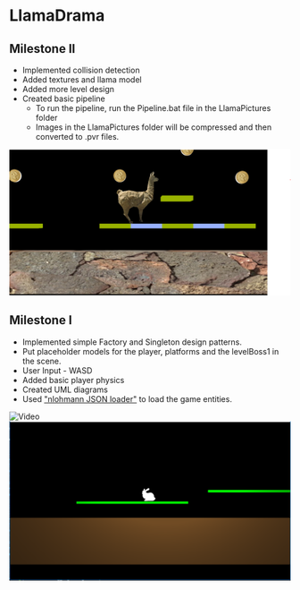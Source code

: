 # LlamaDrama
## Milestone II

* Implemented collision detection
* Added textures and llama model
* Added more level design
* Created basic pipeline
  - To run the pipeline, run the Pipeline.bat file in the LlamaPictures folder
  - Images in the LlamaPictures folder will be compressed and then converted to .pvr files.

![Screen Shot](https://github.com/BlueDynamicFAN/LlamaDrama/blob/master/Llama_drama.PNG)

## Milestone I

* Implemented simple Factory and Singleton design patterns.
* Put placeholder models for the player, platforms and the levelBoss1 in the scene.
* User Input - WASD
* Added basic player physics 
* Created UML diagrams
* Used ["nlohmann JSON loader"](https://github.com/nlohmann/json) to load the game entities. 

![Video](https://media.giphy.com/media/25pONpdS9zJKpzAb8y/giphy.gif)
![Screen Shot](https://github.com/BlueDynamicFAN/LlamaDrama/blob/master/ScreenShot.PNG)
